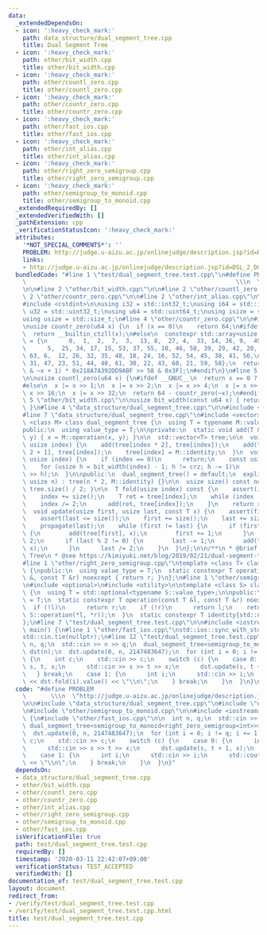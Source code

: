 ```yaml
---
data:
  _extendedDependsOn:
  - icon: ':heavy_check_mark:'
    path: data_structure/dual_segment_tree.cpp
    title: Dual Segment Tree
  - icon: ':heavy_check_mark:'
    path: other/bit_width.cpp
    title: other/bit_width.cpp
  - icon: ':heavy_check_mark:'
    path: other/countl_zero.cpp
    title: other/countl_zero.cpp
  - icon: ':heavy_check_mark:'
    path: other/countr_zero.cpp
    title: other/countr_zero.cpp
  - icon: ':heavy_check_mark:'
    path: other/fast_ios.cpp
    title: other/fast_ios.cpp
  - icon: ':heavy_check_mark:'
    path: other/int_alias.cpp
    title: other/int_alias.cpp
  - icon: ':heavy_check_mark:'
    path: other/right_zero_semigroup.cpp
    title: other/right_zero_semigroup.cpp
  - icon: ':heavy_check_mark:'
    path: other/semigroup_to_monoid.cpp
    title: other/semigroup_to_monoid.cpp
  _extendedRequiredBy: []
  _extendedVerifiedWith: []
  _pathExtension: cpp
  _verificationStatusIcon: ':heavy_check_mark:'
  attributes:
    '*NOT_SPECIAL_COMMENTS*': ''
    PROBLEM: http://judge.u-aizu.ac.jp/onlinejudge/description.jsp?id=DSL_2_D&lang=ja
    links:
    - http://judge.u-aizu.ac.jp/onlinejudge/description.jsp?id=DSL_2_D&lang=ja
  bundledCode: "#line 1 \"test/dual_segment_tree.test.cpp\"\n#define PROBLEM     \
    \                                                           \\\n  \"http://judge.u-aizu.ac.jp/onlinejudge/description.jsp?id=DSL_2_D&lang=ja\"\
    \n\n#line 2 \"other/bit_width.cpp\"\n\n#line 2 \"other/countl_zero.cpp\"\n\n#line\
    \ 2 \"other/countr_zero.cpp\"\n\n#line 2 \"other/int_alias.cpp\"\n\n#include <cstddef>\n\
    #include <cstdint>\n\nusing i32 = std::int32_t;\nusing i64 = std::int64_t;\nusing\
    \ u32 = std::uint32_t;\nusing u64 = std::uint64_t;\nusing isize = std::ptrdiff_t;\n\
    using usize = std::size_t;\n#line 4 \"other/countr_zero.cpp\"\n\n#include <array>\n\
    \nusize countr_zero(u64 x) {\n  if (x == 0)\n    return 64;\n#ifdef __GNUC__\n\
    \  return __builtin_ctzll(x);\n#else\n  constexpr std::array<usize, 64> table\
    \ = {\n      0,  1,  2,  7,  3,  13, 8,  27, 4,  33, 14, 36, 9,  49, 28, 19,\n\
    \      5,  25, 34, 17, 15, 53, 37, 55, 10, 46, 50, 39, 29, 42, 20, 57,\n     \
    \ 63, 6,  12, 26, 32, 35, 48, 18, 24, 16, 52, 54, 45, 38, 41, 56,\n      62, 11,\
    \ 31, 47, 23, 51, 44, 40, 61, 30, 22, 43, 60, 21, 59, 58};\n  return table[(x\
    \ & ~x + 1) * 0x218A7A392DD9ABF >> 58 & 0x3F];\n#endif\n}\n#line 5 \"other/countl_zero.cpp\"\
    \n\nusize countl_zero(u64 x) {\n#ifdef __GNUC__\n  return x == 0 ? 64 : __builtin_clzll(x);\n\
    #else\n  x |= x >> 1;\n  x |= x >> 2;\n  x |= x >> 4;\n  x |= x >> 8;\n  x |=\
    \ x >> 16;\n  x |= x >> 32;\n  return 64 - countr_zero(~x);\n#endif\n}\n#line\
    \ 5 \"other/bit_width.cpp\"\n\nusize bit_width(const u64 x) { return 64 - countl_zero(x);\
    \ }\n#line 4 \"data_structure/dual_segment_tree.cpp\"\n\n#include <cassert>\n\
    #line 7 \"data_structure/dual_segment_tree.cpp\"\n#include <vector>\n\ntemplate\
    \ <class M> class dual_segment_tree {\n  using T = typename M::value_type;\n\n\
    public:\n  using value_type = T;\n\nprivate:\n  static void add(T &x, const T\
    \ y) { x = M::operation(x, y); }\n\n  std::vector<T> tree;\n\n  void push(const\
    \ usize index) {\n    add(tree[index * 2], tree[index]);\n    add(tree[index *\
    \ 2 + 1], tree[index]);\n    tree[index] = M::identity;\n  }\n  void propagate(const\
    \ usize index) {\n    if (index == 0)\n      return;\n    const usize crz = countr_zero(index);\n\
    \    for (usize h = bit_width(index) - 1; h != crz; h -= 1)\n      push(index\
    \ >> h);\n  }\n\npublic:\n  dual_segment_tree() = default;\n  explicit dual_segment_tree(const\
    \ usize n) : tree(n * 2, M::identity) {}\n\n  usize size() const noexcept { return\
    \ tree.size() / 2; }\n\n  T fold(usize index) const {\n    assert(index < size());\n\
    \    index += size();\n    T ret = tree[index];\n    while (index != 1) {\n  \
    \    index /= 2;\n      add(ret, tree[index]);\n    }\n    return ret;\n  }\n\n\
    \  void update(usize first, usize last, const T x) {\n    assert(first <= last);\n\
    \    assert(last <= size());\n    first += size();\n    last += size();\n    propagate(first);\n\
    \    propagate(last);\n    while (first != last) {\n      if (first % 2 != 0)\
    \ {\n        add(tree[first], x);\n        first += 1;\n      }\n      first /=\
    \ 2;\n      if (last % 2 != 0) {\n        last -= 1;\n        add(tree[last],\
    \ x);\n      }\n      last /= 2;\n    }\n  }\n};\n\n/**\n * @brief Dual Segment\
    \ Tree\n * @see https://kimiyuki.net/blog/2019/02/21/dual-segment-tree/\n */\n\
    #line 1 \"other/right_zero_semigroup.cpp\"\ntemplate <class T> class right_zero_semigroup\
    \ {\npublic:\n  using value_type = T;\n  static constexpr T operation(const T\
    \ &, const T &r) noexcept { return r; }\n};\n#line 1 \"other/semigroup_to_monoid.cpp\"\
    \n#include <optional>\n#include <utility>\n\ntemplate <class S> class semigroup_to_monoid\
    \ {\n  using T = std::optional<typename S::value_type>;\n\npublic:\n  using value_type\
    \ = T;\n  static constexpr T operation(const T &l, const T &r) noexcept {\n  \
    \  if (!l)\n      return r;\n    if (!r)\n      return l;\n    return T(std::in_place,\
    \ S::operation(*l, *r));\n  }\n  static constexpr T identity{std::nullopt};\n\
    };\n#line 7 \"test/dual_segment_tree.test.cpp\"\n\n#include <iostream>\n\nint\
    \ main() {\n#line 1 \"other/fast_ios.cpp\"\nstd::ios::sync_with_stdio(false);\n\
    std::cin.tie(nullptr);\n#line 12 \"test/dual_segment_tree.test.cpp\"\n\n  int\
    \ n, q;\n  std::cin >> n >> q;\n  dual_segment_tree<semigroup_to_monoid<right_zero_semigroup<int>>>\
    \ dst(n);\n  dst.update(0, n, 2147483647);\n  for (int i = 0; i != q; i += 1)\
    \ {\n    int c;\n    std::cin >> c;\n    switch (c) {\n    case 0: {\n      int\
    \ s, t, x;\n      std::cin >> s >> t >> x;\n      dst.update(s, t + 1, x);\n \
    \   } break;\n    case 1: {\n      int i;\n      std::cin >> i;\n      std::cout\
    \ << dst.fold(i).value() << \"\\n\";\n    } break;\n    }\n  }\n}\n"
  code: "#define PROBLEM                                                         \
    \       \\\n  \"http://judge.u-aizu.ac.jp/onlinejudge/description.jsp?id=DSL_2_D&lang=ja\"\
    \n\n#include \"data_structure/dual_segment_tree.cpp\"\n#include \"other/right_zero_semigroup.cpp\"\
    \n#include \"other/semigroup_to_monoid.cpp\"\n\n#include <iostream>\n\nint main()\
    \ {\n#include \"other/fast_ios.cpp\"\n\n  int n, q;\n  std::cin >> n >> q;\n \
    \ dual_segment_tree<semigroup_to_monoid<right_zero_semigroup<int>>> dst(n);\n\
    \  dst.update(0, n, 2147483647);\n  for (int i = 0; i != q; i += 1) {\n    int\
    \ c;\n    std::cin >> c;\n    switch (c) {\n    case 0: {\n      int s, t, x;\n\
    \      std::cin >> s >> t >> x;\n      dst.update(s, t + 1, x);\n    } break;\n\
    \    case 1: {\n      int i;\n      std::cin >> i;\n      std::cout << dst.fold(i).value()\
    \ << \"\\n\";\n    } break;\n    }\n  }\n}"
  dependsOn:
  - data_structure/dual_segment_tree.cpp
  - other/bit_width.cpp
  - other/countl_zero.cpp
  - other/countr_zero.cpp
  - other/int_alias.cpp
  - other/right_zero_semigroup.cpp
  - other/semigroup_to_monoid.cpp
  - other/fast_ios.cpp
  isVerificationFile: true
  path: test/dual_segment_tree.test.cpp
  requiredBy: []
  timestamp: '2020-03-11 22:42:07+09:00'
  verificationStatus: TEST_ACCEPTED
  verifiedWith: []
documentation_of: test/dual_segment_tree.test.cpp
layout: document
redirect_from:
- /verify/test/dual_segment_tree.test.cpp
- /verify/test/dual_segment_tree.test.cpp.html
title: test/dual_segment_tree.test.cpp
---
```


